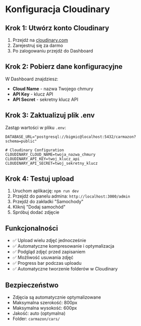 # Konfiguracja Cloudinary

## Krok 1: Utwórz konto Cloudinary
1. Przejdź na [cloudinary.com](https://cloudinary.com)
2. Zarejestruj się za darmo
3. Po zalogowaniu przejdź do Dashboard

## Krok 2: Pobierz dane konfiguracyjne
W Dashboard znajdziesz:
- **Cloud Name** - nazwa Twojego chmury
- **API Key** - klucz API
- **API Secret** - sekretny klucz API

## Krok 3: Zaktualizuj plik .env
Zastąp wartości w pliku `.env`:

```env
DATABASE_URL="postgresql://bigmic@localhost:5432/carmazon?schema=public"

# Cloudinary Configuration
CLOUDINARY_CLOUD_NAME=twoja_nazwa_chmury
CLOUDINARY_API_KEY=twoj_klucz_api
CLOUDINARY_API_SECRET=twoj_sekretny_klucz
```

## Krok 4: Testuj upload
1. Uruchom aplikację: `npm run dev`
2. Przejdź do panelu admina: `http://localhost:3000/admin`
3. Przejdź do zakładki "Samochody"
4. Kliknij "Dodaj samochód"
5. Spróbuj dodać zdjęcie

## Funkcjonalności
- ✅ Upload wielu zdjęć jednocześnie
- ✅ Automatyczne kompresowanie i optymalizacja
- ✅ Podgląd zdjęć przed zapisaniem
- ✅ Możliwość usuwania zdjęć
- ✅ Progress bar podczas uploadu
- ✅ Automatyczne tworzenie folderów w Cloudinary

## Bezpieczeństwo
- Zdjęcia są automatycznie optymalizowane
- Maksymalna szerokość: 800px
- Maksymalna wysokość: 600px
- Jakość: auto (optymalna)
- Folder: `carmazon/cars/`


